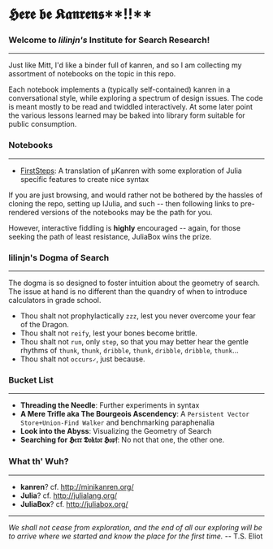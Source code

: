 # 𝕳𝖊𝖗𝖊 𝖇𝖊 𝕶𝖆𝖓𝖗𝖊𝖓𝖘**‼**

### Welcome to *lilinjn's* Institute for Search Research!
-----------------------------------------------------------
Just like Mitt, I'd like a binder full of kanren, and so I am collecting my assortment of notebooks on the topic in this repo. 

Each notebook implements a (typically self-contained) kanren in a conversational style, while exploring a spectrum of design issues.  The code is meant mostly to be read and twiddled interactively.  At some later point the various lessons learned may be baked into library form suitable for public consumption. 

### Notebooks
--------------------------

* [FirstSteps]: A translation of µKanren with some exploration of Julia specific features to create nice syntax

[FirstSteps]:http://nbviewer.ipython.org/github/lilinjn/lilKanren/blob/master/FirstSteps.ipynb  

If you are just browsing, and would rather not be bothered by the hassles of cloning the repo, setting up IJulia, and such -- then following links to pre-rendered versions of the notebooks may be the path for you.

However, interactive fiddling is **highly** encouraged -- again, for those seeking the path of least resistance, JuliaBox wins the prize.

### lilinjn's Dogma of Search
--------------------------
The dogma is so designed to foster intuition about the geometry of search. The issue at hand is no different than the quandry of when to introduce calculators in grade school. 

* Thou shalt not prophylactically `zzz`, lest you never overcome your fear of the Dragon.
* Thou shalt not `reify`, lest your bones become brittle.
* Thou shalt not `run`, only `step`, so that you may better hear the gentle rhythms of `thunk`, `thunk`, `dribble`, `thunk`, `dribble`, `dribble`, `thunk`...
* Thou shalt not `occurs✓`, just because. 


### Bucket List
--------------------------
* **Threading the Needle**: Further experiments in syntax
* **A Mere Trifle aka The Bourgeois Ascendency**: A `Persistent Vector Store+Union-Find Walker` and benchmarking paraphenalia
* **Look into the Abyss**: Visualizing the Geometry of Search
* **Searching for 𝕳𝔢𝔯𝔯 𝕯𝔬𝔨𝔱𝔬𝔯 𝕳𝔬𝔭𝔣**: No not that one, the other one.  


### What th' Wuh?
-------------------------
* **kanren**? cf. http://minikanren.org/
* **Julia**? cf. http://julialang.org/
* **JuliaBox**? cf. http://juliabox.org/

-------------------------

*We shall not cease from exploration, and the end of all our exploring will be to arrive where we started and know the place for the first time.* -- T.S. Eliot
